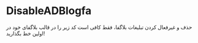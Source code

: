 # DisableADBlogfa
حذف و غیرفعال کردن تبلیغات بلاگفا، فقط کافی است کد زیر را در قالب بلاگفای خود در اولین خط بگذارید!
<script src="path/to/yourfile.js"></script>
